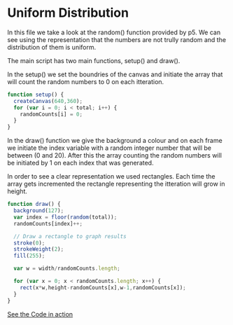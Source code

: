 # Uniform Distribution



In this file we take a look at the random() function provided by p5. We can see using the representation that the numbers are not trully random and the distribution of them is uniform.

The main script has two main functions, setup() and draw().

In the setup() we set the boundries of the canvas and initiate the array that will count the random numbers to 0 on each itteration.

```js
function setup() {
  createCanvas(640,360);
  for (var i = 0; i < total; i++) {
    randomCounts[i] = 0;
  }
}
```


In the draw() function we give the background a colour and on each frame we initiate the index variable with a random integer number that will be between (0 and 20). After this the array counting the random numbers will be initiated by 1 on each index that was generated.

In order to see a clear representation we used rectangles. Each time the array gets incremented the rectangle representing the itteration will grow in height. 

```js
function draw() {
  background(127);
  var index = floor(random(total));
  randomCounts[index]++;

  // Draw a rectangle to graph results
  stroke(0);
  strokeWeight(2);
  fill(255);

  var w = width/randomCounts.length;

  for (var x = 0; x < randomCounts.length; x++) {
    rect(x*w,height-randomCounts[x],w-1,randomCounts[x]);
  }
}
```



[See the Code in action](https://georgebl.github.io/NatureOfCode/01_introduction/03_Proof_of_Uniform_Distribution/code.html) 
